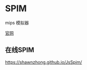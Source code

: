 # SPIM
mips 模拟器

[官网](http://spimsimulator.sourceforge.net/ '')

## 在线SPIM

https://shawnzhong.github.io/JsSpim/

